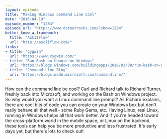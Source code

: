 ```yaml
---
layout: episode
title: "Making Windows Command Line Cool"
date: "2016-04-19"
episode_number: "1284"
episode_url: "https://www.dotnetrocks.com/?show=1284"
better_know_a_framework:
  title: "ASCIIFlow"
  url: "http://asciiflow.com/"
links:
- title: "Cygwin"
  url: "https://www.cygwin.com/"
- title: "Run Bash on Ubuntu on Windows"
  url: "https://blogs.windows.com/buildingapps/2016/03/30/run-bash-on-ubuntu-on-windows/"
- title: "Command Line Blog"
  url: "https://blogs.msdn.microsoft.com/commandline/"
---
```


How can the command line be cool? Carl and Richard talk to Richard Turner, freshly back into Microsoft, and working on the Bash on Windows project. So why would you want a Linux command line prompt? As Richard explains, there are cool bits of code you can create on your Windows box but don't really behave all that well - some Ruby Gems, etc. Having Linux, real Linux, running in Windows helps all that work better. And if you're headed toward the cross-platform world in the mobile space, or Linux on the backend, these tools can help you be more productive and less frustrated. It's early days yet, but there's lots to check out!
